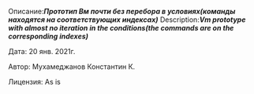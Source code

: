 
Описание:***Прототип Вм почти без перебора в условиях(команды находятся на соответствующих индексах)***
Description:***Vm prototype with almost no iteration in the conditions(the commands are on the corresponding indexes)***

Дата: 20 янв. 2021г.

Автор: Мухамеджанов Константин К.

Лицензия: As is

